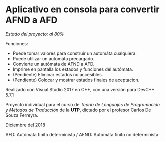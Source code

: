 # Aplicativo en consola para convertir AFND a AFD

*Estado del proyecto: al 80%*

Funciones:
- Puede tomar valores para construir un automáta cualquiera.
- Puede utilizar un automáta precargado.
- Convierte un autómata de AFND a AFD.
- Imprime en pantalla los estados y funciones del autómata.
- (Pendiente) Eliminar estados no accesibles.
- (Pendiente) Colocar y mostrar estados finales de aceptacion.

Realizado con Visual Studio 2017 en C++, con una versión para DevC++ 5.7.1

Proyecto individual para el curso de *Teoría de Lenguajes de Programación y Métodos de Traducción* de la **UTP**, dictado por el profesor Carlos De Souza Ferreyra.

Diciembre del 2018

AFD: Autómata finito determinista / AFND: Automáta finito no determinista
